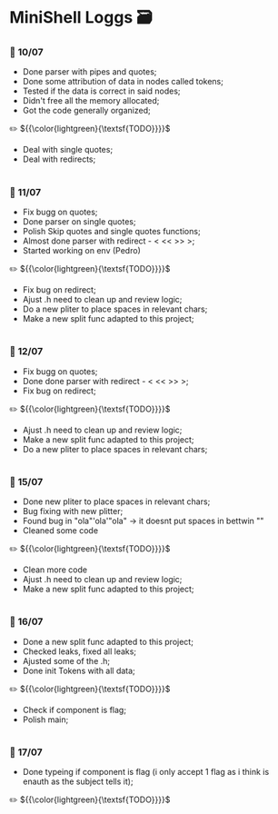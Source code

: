 # MiniShell Loggs 🗃️

### 📅 **10/07**

* Done parser with pipes and quotes;
* Done some attribution of data in nodes called tokens;
* Tested if the data is correct in said nodes;
* Didn't free all the memory allocated;
* Got the code generally organized;

✏️ ${{\color{lightgreen}{\textsf{TODO}}}}\$

* Deal with single quotes;
* Deal with redirects;

#

### 📅 **11/07**

* Fix bugg on quotes;
* Done parser on single quotes;
* Polish Skip quotes and single quotes functions;
* Almost done parser with redirect - < << >> >;
* Started working on env (Pedro)

✏️ ${{\color{lightgreen}{\textsf{TODO}}}}\$

* Fix bug on redirect;
* Ajust .h need to clean up and review logic;
* Do a new pliter to place spaces in relevant chars;
* Make a new split func adapted to this project;

#

### 📅 **12/07**

* Fix bugg on quotes;
* Done done parser with redirect - < << >> >;
* Fix bug on redirect;

✏️ ${{\color{lightgreen}{\textsf{TODO}}}}\$

* Ajust .h need to clean up and review logic;
* Make a new split func adapted to this project;
* Do a new pliter to place spaces in relevant chars;
#

### 📅 **15/07**

* Done new pliter to place spaces in relevant chars;
* Bug fixing with new plitter;
* Found bug in "ola"'ola'"ola" -> it doesnt put spaces in bettwin ""
* Cleaned some code

✏️ ${{\color{lightgreen}{\textsf{TODO}}}}\$

* Clean more code
* Ajust .h need to clean up and review logic;
* Make a new split func adapted to this project;

#

### 📅 **16/07**

* Done a new split func adapted to this project;
* Checked leaks, fixed all leaks;
* Ajusted some of the .h;
* Done init Tokens with all data;

✏️ ${{\color{lightgreen}{\textsf{TODO}}}}\$

* Check if component is flag;
* Polish main;

#

### 📅 **17/07**

* Done typeing if component is flag (i only accept 1 flag as i think is enauth as the subject tells it);

✏️ ${{\color{lightgreen}{\textsf{TODO}}}}\$


#


